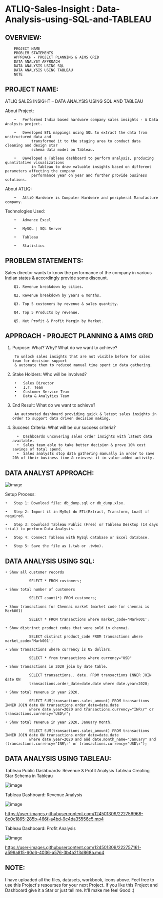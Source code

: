 # ATLIQ-Sales-Insight : Data-Analysis-using-SQL-and-TABLEAU

## OVERVIEW:
        PROJECT NAME
        PROBLEM STATEMENTS
        APPROACH - PROJECT PLANNING & AIMS GRID
        DATA ANALYST APPROACH
        DATA ANALYSIS USING SQL
        DATA ANALYSIS USING TABLEAU
        NOTE

## PROJECT NAME: 

ATLIQ SALES INSIGHT – DATA ANALYSIS USING SQL AND TABLEAU

About Project:

        •	Performed India based hardware company sales insights - A Data Analysis project.

        •	Developed ETL mappings using SQL to extract the data from unstructured data and 
                transformed it to the staging area to conduct data cleaning and design star 
                schema data model on Tableau.

        •	Developed a Tableau dashboard to perform analysis, producing quantitative visualizations 
                in Tableau to draw valuable insights based on different parameters affecting the company 
                performance year on year and further provide business solutions.


About ATLIQ: 

        •	AtliQ Hardware is Computer Hardware and peripheral Manufacture company.


Technologies Used: 

        •	Advance Excel

        •	MySQL | SQL Server

        •	Tableau

        •	Statistics


## PROBLEM STATEMENTS:

Sales director wants to know the performance of the company in various Indian states & accordingly provide some discount.

        Q1. Revenue breakdown by cities.

        Q2. Revenue breakdown by years & months. 

        Q3. Top 5 customers by revenue & sales quantity.

        Q4. Top 5 Products by revenue.

        Q5. Net Profit & Profit Margin by Market.


## APPROACH - PROJECT PLANNING & AIMS GRID

1. Purpose: What? Why? What do we want to achieve?

        To unlock sales insights that are not visible before for sales team for decision support 
        & automate them to reduced manual time spent in data gathering.

2. Stake Holders: Who will be involved?
    
        •	Sales Director
        •	I.T. Team
        •	Customer Service Team
        •	Data & Analytics Team

3. End Result: What do we want to achieve?

        An automated dashboard providing quick & latest sales insights in order to support data driven decision making.

4. Success Criteria: What will be our success criteria?
    
         •	Dashboards uncovering sales order insights with latest data available.
         •	Sales team able to take better decision & prove 10% cost savings of total spend.
         •	Sales analysts stop data gathering manually in order to save 20% of their business time & reinvest it in value added activity.


## DATA ANALYST APPROACH:

![image](https://user-images.githubusercontent.com/124501309/216817831-a0750663-c931-45d6-8518-28bb4c57a5af.png)



Setup Process:
    
    •	Step 1: Download file: db_dump.sql or db_dump.xlsx.
    
    •	Step 2: Import it in MySql do ETL(Extract, Transform, Load) if required.
    
    •	Step 3: Download Tableau Public (Free) or Tableau Desktop (14 days trial) to perform Data Analysis.
    
    •	Step 4: Connect Tableau with MySql database or Excel database.
    
    •	Step 5: Save the file as (.twb or .twbx).


## DATA ANALYSIS USING SQL:

    • Show all customer records
               
               SELECT * FROM customers;
    
    • Show total number of customers
               
               SELECT count(*) FROM customers;
    
    • Show transactions for Chennai market (market code for chennai is Mark001)
               
               SELECT * FROM transactions where market_code='Mark001';
    
    • Show distrinct product codes that were sold in chennai.
               
               SELECT distinct product_code FROM transactions where market_code='Mark001';
    
    • Show transactions where currency is US dollars.
               
               SELECT * from transactions where currency="USD"
    
    • Show transactions in 2020 join by date table.
               
               SELECT transactions., date. FROM transactions INNER JOIN date ON 
               transactions.order_date=date.date where date.year=2020;
    
    • Show total revenue in year 2020.
               
               SELECT SUM(transactions.sales_amount) FROM transactions INNER JOIN date ON transactions.order_date=date.date 
               where date.year=2020 and transactions.currency="INR\r" or transactions.currency="USD\r";
    
    • Show total revenue in year 2020, January Month.
        
               SELECT SUM(transactions.sales_amount) FROM transactions INNER JOIN date ON transactions.order_date=date.date 
               where date.year=2020 and and date.month_name="January" and (transactions.currency="INR\r" or transactions.currency="USD\r");


## DATA ANALYSIS USING TABLEAU:

Tableau Public Dashboards: Revenue & Profit Analysis Tableau
Creating Star Schema in Tableau

![image](https://user-images.githubusercontent.com/124501309/216817919-d2377269-7a72-4a35-9350-8c7cd49da89c.png)

Tableau Dashboard: Revenue Analysis

![image](https://user-images.githubusercontent.com/124501309/222758757-53ebef06-c95d-4aa1-bd16-cb38b2d2dfd8.png)



https://user-images.githubusercontent.com/124501309/222756968-8c0c1865-285b-466f-a4bd-9c4da35556c5.mp4

Tableau Dashboard: Profit Analysis

![image](https://user-images.githubusercontent.com/124501309/222758196-8164d673-9904-4ed7-9e29-d97e6bf9517d.png)



https://user-images.githubusercontent.com/124501309/222757161-a599a815-60c6-4036-a576-3b4a213d868a.mp4



## NOTE:

I have uploaded all the files, datasets, workbook, icons above. Feel free to use this Project's resourses for your next Project. If you like this Project and Dashboard give it a Star or just tell me. It'll make me feel Good :)

